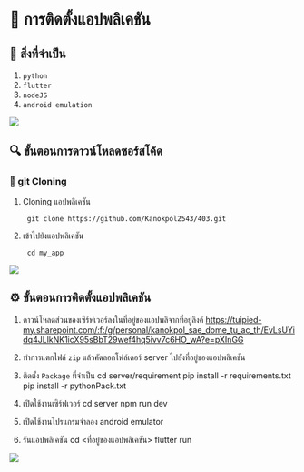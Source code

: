# 📝 การติดตั้งแอปพลิเคชัน

## 📌 สิ่งที่จำเป็น
1. `python`
2. `flutter`
3. `nodeJS` 
4. `android emulation`

![](https://i.imgur.com/waxVImv.png)

## 🔍 ขั้นตอนการดาวน์โหลดซอร์สโค้ด

### 🔸 git Cloning  

1. Cloning แอปพลิเคชัน

        git clone https://github.com/Kanokpol2543/403.git

2. เข้าไปยังแอปพลิเคชัน

        cd my_app

![](https://i.imgur.com/waxVImv.png)

## ⚙️ ขั้นตอนการติดตั้งแอปพลิเคชัน

1. ดาวน์โหลดส่วนของเซิร์ฟเวอร์ลงในที่อยู่ของแอปพลิจากที่อยู่ลิงค์ https://tuipied-my.sharepoint.com/:f:/g/personal/kanokpol_sae_dome_tu_ac_th/EvLsUYidq4JLlkNK1icX95sBbT29wef4hq5ivv7c6HO_wA?e=pXInGG
2. ทำการแตกไฟล์ `zip` แล้วคัดลอกโฟล์เดอร์ server ไปยังที่อยู่ของแอปพลิเคชัน
3. ติดตั้ง `Package` ที่จำเป็น
        cd server/requirement
        pip install -r requirements.txt
        pip install -r pythonPack.txt

4. เปิดใช้งานเซิร์ฟเวอร์
        cd server
        npm run dev
5. เปิดใช้งานโปรแกรมจำลอง android emulator 
6. รันแอปพลิเคชัน
        cd <ที่อยู่ของแอปพลิเคชัน> 
        flutter run

![](https://i.imgur.com/waxVImv.png)
